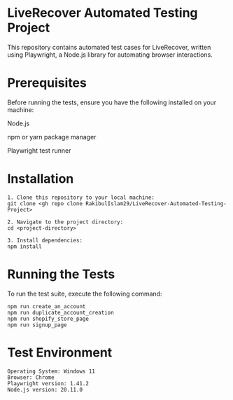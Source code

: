 
# LiveRecover Automated Testing Project

This repository contains automated test cases for LiveRecover, written using Playwright, a Node.js library for automating browser interactions.

# Prerequisites
Before running the tests, ensure you have the following installed on your machine:

Node.js

npm or yarn package manager

Playwright test runner

# Installation
    1. Clone this repository to your local machine:
    git clone <gh repo clone RakibulIslam29/LiveRecover-Automated-Testing-Project>

    2. Navigate to the project directory:
    cd <project-directory>

    3. Install dependencies:
    npm install

# Running the Tests
To run the test suite, execute the following command:

    npm run create_an_account
    npm run duplicate_account_creation
    npm run shopify_store_page
    npm run signup_page

# Test Environment

    Operating System: Windows 11
    Browser: Chrome
    Playwright version: 1.41.2
    Node.js version: 20.11.0 
